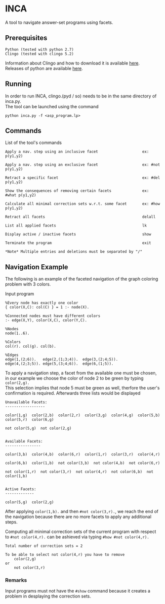 # INCA

A tool to navigate answer-set programs using facets. 

## Prerequisites

```
Python (tested with python 2.7)
Clingo (tested with clingo 5.2)
```

Information about Clingo and how to download it is available [here](https://potassco.org/clingo/).\
Releases of python are available [here](https://www.python.org/downloads/).

## Running

In order to run INCA, clingo.(pyd / so) needs to be in the same directory of inca.py.\
The tool can be launched using the command

```
python inca.py -f <asp_program.lp>
```

## Commands

List of the tool's commands

```
Apply a nav. step using an inclusive facet                    ex: p(y1,y2)
                                               
Apply a nav. step using an exclusive facet                    ex: #not p(y1,y2)
                                          
Retract a specific facet                                      ex: #del p(y1,y2)
                                          
Show the consequences of removing certain facets              ex: #what p(y1,y2)
                                         
Calculate all minimal correction sets w.r.t. some facet       ex: #how p(y1,y2)
                                          
Retract all facets                                            delall
                                                     
List all applied facets                                       lk
                                                         
Display active / inactive facets                              show
                                                       
Terminate the program                                         exit
                                                      
*Note* Multiple entries and deletions must be separated by "/"  

```
## Navigation Example

The following is an example of the faceted navigation of the graph coloring problem with 3 colors.

Input program

```
%Every node has exactly one color
{ color(X,C): col(C) } = 1 :- node(X).

%Connected nodes must have different colors	
:- edge(X,Y), color(X,C), color(Y,C).

%Nodes
node(1..6).

%Colors
col(r). col(g). col(b).

%Edges
edge(1,(2;6)).   edge(2,(1;3;4)).  edge(3,(2;4;5)).
edge(4,(2;3;5)). edge(5,(3;4;6)).  edge(6,(1;5)).
```

To apply a navigation step, a facet from the available one must be chosen, in our example we choose the color of node 2 to be green by typing ```color(2,g).``` \
This selection implies that node 5 must be green as well, therfore the user's confirmation is required. Afterwards three lists would be displayed

```
Unavailable Facets:
------------------

color(1,g)  color(2,b)  color(2,r)  color(3,g)  color(4,g)  color(5,b)  color(5,r)  color(6,g)  

not color(5,g)  not color(2,g)  


Available Facets:  
----------------

color(3,b)  color(4,b)  color(6,r)  color(1,r)  color(3,r)  color(4,r)

color(6,b)  color(1,b)  not color(3,b)  not color(4,b)  not color(6,r)

not color(1,r)  not color(3,r)  not color(4,r)  not color(6,b)  not color(1,b)  


Active Facets:  
-------------

color(5,g)  color(2,g)  
```

After applying ```color(1,b).``` and then ```#not color(3,r).```, we reach the end of the navigation because there are no more facets to apply any additional steps.

Computing all minimal correction sets of the current program with respect to ```#not color(4,r).``` can be ashieved via typing ```#how #not color(4,r).```

```
Total number of correction sets = 2

To be able to select not color(4,r) you have to remove 
	color(2,g)
or
	not color(3,r)
```

### Remarks

Input programs must not have the ```#show``` command because it creates a problem in desplaying the correction sets.